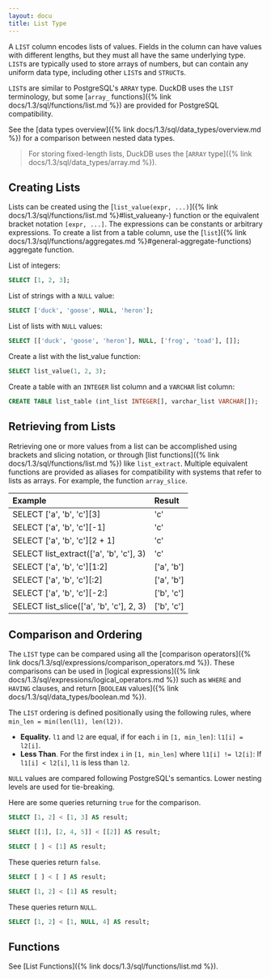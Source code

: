 ```yaml
---
layout: docu
title: List Type
---
```


A `LIST` column encodes lists of values. Fields in the column can have values with different lengths, but they must all have the same underlying type. `LIST`s are typically used to store arrays of numbers, but can contain any uniform data type, including other `LIST`s and `STRUCT`s.

`LIST`s are similar to PostgreSQL's `ARRAY` type. DuckDB uses the `LIST` terminology, but some [`array_` functions]({% link docs/1.3/sql/functions/list.md %}) are provided for PostgreSQL compatibility.

See the [data types overview]({% link docs/1.3/sql/data_types/overview.md %}) for a comparison between nested data types.

> For storing fixed-length lists, DuckDB uses the [`ARRAY` type]({% link docs/1.3/sql/data_types/array.md %}).

## Creating Lists

Lists can be created using the [`list_value(expr, ...)`]({% link docs/1.3/sql/functions/list.md %}#list_valueany-) function or the equivalent bracket notation `[expr, ...]`. The expressions can be constants or arbitrary expressions. To create a list from a table column, use the [`list`]({% link docs/1.3/sql/functions/aggregates.md %}#general-aggregate-functions) aggregate function.

List of integers:

```sql
SELECT [1, 2, 3];
```

List of strings with a `NULL` value:

```sql
SELECT ['duck', 'goose', NULL, 'heron'];
```

List of lists with `NULL` values:

```sql
SELECT [['duck', 'goose', 'heron'], NULL, ['frog', 'toad'], []];
```

Create a list with the list_value function:

```sql
SELECT list_value(1, 2, 3);
```

Create a table with an `INTEGER` list column and a `VARCHAR` list column:

```sql
CREATE TABLE list_table (int_list INTEGER[], varchar_list VARCHAR[]);
```

## Retrieving from Lists

Retrieving one or more values from a list can be accomplished using brackets and slicing notation, or through [list functions]({% link docs/1.3/sql/functions/list.md %}) like `list_extract`. Multiple equivalent functions are provided as aliases for compatibility with systems that refer to lists as arrays. For example, the function `array_slice`.

<div class="monospace_table"></div>

<!-- markdownlint-disable MD052 -->

| Example                                  | Result     |
|:-----------------------------------------|:-----------|
| SELECT ['a', 'b', 'c'][3]                | 'c'        |
| SELECT ['a', 'b', 'c'][-1]               | 'c'        |
| SELECT ['a', 'b', 'c'][2 + 1]            | 'c'        |
| SELECT list_extract(['a', 'b', 'c'], 3)  | 'c'        |
| SELECT ['a', 'b', 'c'][1:2]              | ['a', 'b'] |
| SELECT ['a', 'b', 'c'][:2]               | ['a', 'b'] |
| SELECT ['a', 'b', 'c'][-2:]              | ['b', 'c'] |
| SELECT list_slice(['a', 'b', 'c'], 2, 3) | ['b', 'c'] |

<!-- markdownlint-disable MD052 -->

## Comparison and Ordering

The `LIST` type can be compared using all the [comparison operators]({% link docs/1.3/sql/expressions/comparison_operators.md %}).
These comparisons can be used in [logical expressions]({% link docs/1.3/sql/expressions/logical_operators.md %})
such as `WHERE` and `HAVING` clauses, and return [`BOOLEAN` values]({% link docs/1.3/sql/data_types/boolean.md %}).

The `LIST` ordering is defined positionally using the following rules, where `min_len = min(len(l1), len(l2))`.

* **Equality.** `l1` and `l2` are equal, if for each `i` in `[1, min_len]`: `l1[i] = l2[i]`.
* **Less Than**. For the first index `i` in `[1, min_len]` where `l1[i] != l2[i]`:
  If `l1[i] < l2[i]`, `l1` is less than `l2`.

`NULL` values are compared following PostgreSQL's semantics.
Lower nesting levels are used for tie-breaking.

Here are some queries returning `true` for the comparison.

```sql
SELECT [1, 2] < [1, 3] AS result;
```

```sql
SELECT [[1], [2, 4, 5]] < [[2]] AS result;
```

```sql
SELECT [ ] < [1] AS result;
```

These queries return `false`.

```sql
SELECT [ ] < [ ] AS result;
```

```sql
SELECT [1, 2] < [1] AS result;
```

These queries return `NULL`.

```sql
SELECT [1, 2] < [1, NULL, 4] AS result;
```

## Functions

See [List Functions]({% link docs/1.3/sql/functions/list.md %}).
